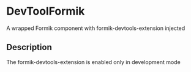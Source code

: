 # DevToolFormik

A wrapped Formik component with formik-devtools-extension injected

## Description

The formik-devtools-extension is enabled only in development mode

